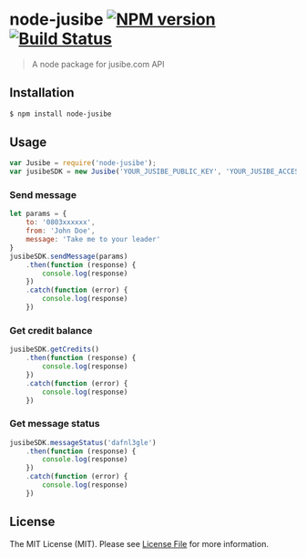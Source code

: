 # node-jusibe [![NPM version](https://badge.fury.io/js/node-jusibe.svg)](https://npmjs.org/package/node-jusibe) [![Build Status](https://travis-ci.org/mrfoh/node-jusibe.svg?branch=master)](https://travis-ci.org/mrfoh/node-jusibe)

> A node package for jusibe.com API

## Installation

```sh
$ npm install node-jusibe
```

## Usage

```js
var Jusibe = require('node-jusibe');
var jusibeSDK = new Jusibe('YOUR_JUSIBE_PUBLIC_KEY', 'YOUR_JUSIBE_ACCESS_TOKEN')
```

### Send message
```js
let params = {
    to: '0803xxxxxx',
    from: 'John Doe',
    message: 'Take me to your leader'
}
jusibeSDK.sendMessage(params)
    .then(function (response) {
        console.log(response)
    })
    .catch(function (error) {
        console.log(response)
    })
```

### Get credit balance
```js
jusibeSDK.getCredits()
    .then(function (response) {
        console.log(response)
    })
    .catch(function (error) {
        console.log(response)
    })
```

### Get message status
```js
jusibeSDK.messageStatus('dafnl3gle')
    .then(function (response) {
        console.log(response)
    })
    .catch(function (error) {
        console.log(response)
    })
```

## License

The MIT License (MIT). Please see [License File](LICENSE.md) for more information.